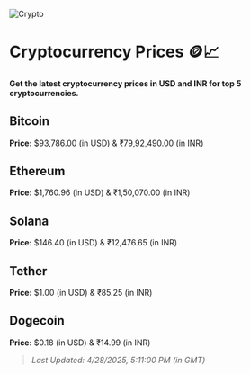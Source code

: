 
![Crypto](https://www.techguide.com.au/wp-content/uploads/2020/11/crypto3.jpeg)

# Cryptocurrency Prices 🪙📈

#### Get the latest cryptocurrency prices in USD and INR for top 5 cryptocurrencies.

## Bitcoin

**Price:** $93,786.00 (in USD) & ₹79,92,490.00 (in INR)

## Ethereum

**Price:** $1,760.96 (in USD) & ₹1,50,070.00 (in INR)

## Solana

**Price:** $146.40 (in USD) & ₹12,476.65 (in INR)

## Tether

**Price:** $1.00 (in USD) & ₹85.25 (in INR)

## Dogecoin

**Price:** $0.18 (in USD) & ₹14.99 (in INR)

> _Last Updated: 4/28/2025, 5:11:00 PM (in GMT)_
